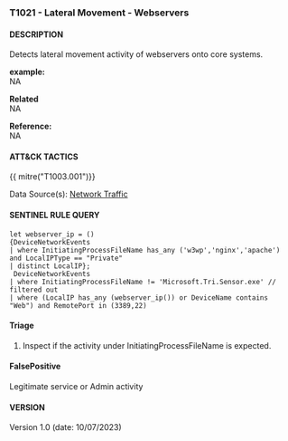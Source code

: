 ### T1021 - Lateral Movement - Webservers  
  

####  DESCRIPTION  
Detects lateral movement activity of webservers onto core systems.  


**example:**  
NA    


**Related**  
NA        


**Reference:**  
NA    


####  ATT&CK TACTICS    
{{ mitre("T1003.001")}}    

Data Source(s): [Network Traffic](https://attack.mitre.org/datasources/DS0029)  


#### SENTINEL RULE QUERY   

~~~
let webserver_ip = ()
{DeviceNetworkEvents
| where InitiatingProcessFileName has_any ('w3wp','nginx','apache') and LocalIPType == "Private"
| distinct LocalIP};
 DeviceNetworkEvents
| where InitiatingProcessFileName != 'Microsoft.Tri.Sensor.exe' // filtered out
| where (LocalIP has_any (webserver_ip()) or DeviceName contains "Web") and RemotePort in (3389,22)
~~~


#### Triage  

1. Inspect if the activity under InitiatingProcessFileName is expected.   


#### FalsePositive   
Legitimate service or Admin activity    

#### VERSION  
Version 1.0 (date: 10/07/2023)  